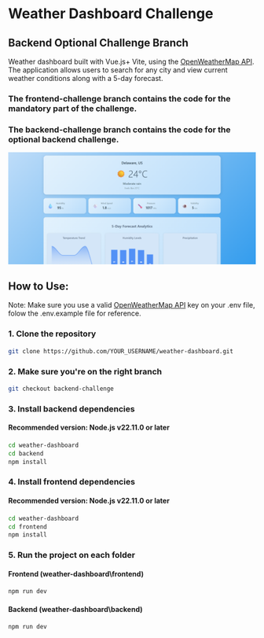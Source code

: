 # Weather Dashboard Challenge
## Backend Optional Challenge Branch

Weather dashboard built with Vue.js+ Vite, using the [OpenWeatherMap API](https://openweathermap.org/api). The application allows users to search for any city and view current weather conditions along with a 5-day forecast.

### The frontend-challenge branch contains the code for the mandatory part of the challenge.
### The backend-challenge branch contains the code for the optional backend challenge.

![Preview Screenshot](./weather-dashboard/src/assets/preview.png)

## How to Use:
Note: Make sure you use a valid [OpenWeatherMap API](https://openweathermap.org/api) key on your .env file, folow the .env.example file for reference. 

### 1. Clone the repository

```bash
git clone https://github.com/YOUR_USERNAME/weather-dashboard.git
```
### 2. Make sure you're on the right branch

```bash
git checkout backend-challenge
```

### 3. Install backend dependencies
#### Recommended version: Node.js v22.11.0 or later

```bash
cd weather-dashboard
cd backend
npm install
```

### 4. Install frontend dependencies
#### Recommended version: Node.js v22.11.0 or later

```bash
cd weather-dashboard
cd frontend
npm install
```

### 5. Run the project on each folder

#### Frontend (weather-dashboard\frontend)

```bash
npm run dev
```

#### Backend (weather-dashboard\backend)

```bash
npm run dev
```

